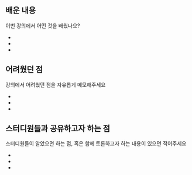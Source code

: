 ## 배운 내용

이번 강의에서 어떤 것을 배웠나요?

- 
- 
-

## 어려웠던 점

강의에서 어려웠던 점을 자유롭게 메모해주세요

-
-
-

## 스터디원들과 공유하고자 하는 점

스터디원들이 알았으면 하는 점, 혹은 함께 토론하고자 하는 내용이 있으면 적어주세요

-
-
- 

